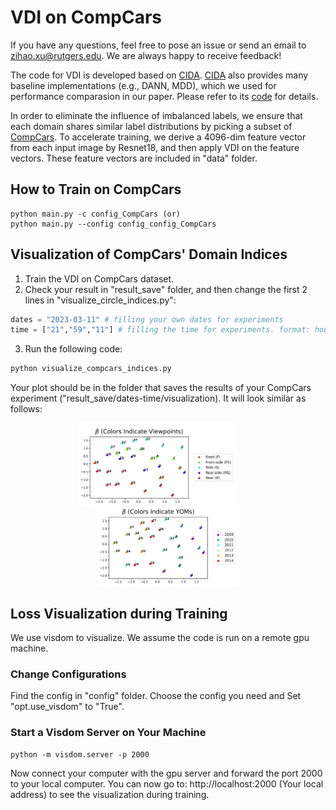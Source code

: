 # VDI on CompCars
If you have any questions, feel free to pose an issue or send an email to zihao.xu@rutgers.edu. We are always happy to receive feedback!

The code for VDI is developed based on [CIDA](https://github.com/hehaodele/CIDA). [CIDA](https://github.com/hehaodele/CIDA) also provides many baseline implementations (e.g., DANN, MDD), which we used for performance comparasion in our paper. Please refer to its [code](https://github.com/hehaodele/CIDA) for details.

In order to eliminate the influence of imbalanced labels, we ensure that each domain shares similar label distributions by picking a subset of [CompCars](http://mmlab.ie.cuhk.edu.hk/datasets/comp_cars/). To accelerate training, we derive a 4096-dim feature vector from each input image by Resnet18, and then apply VDI on the feature vectors. These feature vectors are included in "data" folder.

## How to Train on CompCars
    python main.py -c config_CompCars (or)
    python main.py --config config_config_CompCars

## Visualization of CompCars' Domain Indices
1. Train the VDI on CompCars dataset.
2. Check your result in "result_save" folder, and then change the first 2 lines in "visualize_circle_indices.py":
```python
dates = "2023-03-11" # filling your own dates for experiments
time = ["21","59","11"] # filling the time for experiments. format: hour, miniute, second
```
3. Run the following code:
```python
python visualize_compcars_indices.py
```
Your plot should be in the folder that saves the results of your CompCars experiment ("result_save/dates-time/visualization). It will look similar as follows:
<p align="center">
  <img alt="Light" src="../fig/visualize_compcar_view.jpg" width="50%">
&nbsp; &nbsp; &nbsp; &nbsp;
  <img alt="Dark" src="../fig/visualize_compcar_YOM.jpg" width="45%">
</p>


## Loss Visualization during Training
We use visdom to visualize. We assume the code is run on a remote gpu machine.

### Change Configurations
Find the config in "config" folder. Choose the config you need and Set "opt.use_visdom" to "True".

### Start a Visdom Server on Your Machine
    python -m visdom.server -p 2000
Now connect your computer with the gpu server and forward the port 2000 to your local computer. You can now go to:
    http://localhost:2000 (Your local address)
to see the visualization during training.
